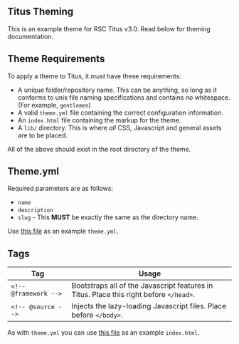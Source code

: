 ## Titus Theming
This is an example theme for RSC Titus v3.0. Read below for theming documentation.

## Theme Requirements
To apply a theme to Titus, it *must* have these requirements:

- A unique folder/repository name. This can be anything, so long as it conforms to unix file naming specifications and contains *no* whitespace. (For example, `gentlemen`)
- A valid `theme.yml` file containing the correct configuration information.
- An `index.html` file containing the markup for the theme.
- A `lib/` directory. This is where *all* CSS, Javascript and general assets are to be placed.

All of the above should exist in the root directory of the theme.

## Theme.yml
Required parameters are as follows: 
- `name`
- `description`
- `slug` - This **MUST** be exactly the same as the directory name. 

Use [this file](https://github.com/jonlambert/rsc-example-theme/blob/master/theme.yml) as an example `theme.yml`.

## Tags

|Tag                  |Usage                                                                                                    |
|---------------------|---------------------------------------------------------------------------------------------------------|
|`<!-- @framework -->`|Bootstraps all of the Javascript features in Titus. Place this right before `</head>`.                   |
|`<!-- @source -->`   |Injects the lazy-loading Javascript files. Place before `</body>`.                                       |

As with `theme.yml` you can use [this file](https://github.com/jonlambert/rsc-example-theme/blob/master/index.html) as an example `index.html`.
